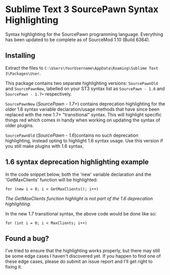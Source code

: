 # Sublime Text 3 SourcePawn Syntax Highlighting

Syntax highlighting for the SourcePawn programming language. Everything has been updated to be complete as of SourceMod 1.10 (Build 6364).

## Installing
Extract the files to `C:\Users\YourUsername\AppData\Roaming\Sublime Text 3\Packages\User`.

This package contains two separate highlighting versions: `SourcePawnOld` and `SourcePawnNew`, labelled on your ST3 syntax list as `SourcePawn - 1.6` and `SourcePawn - 1.7+` respectively.

`SourcePawnNew` (*SourcePawn - 1.7+*) contains deprecation highlighting for the older 1.6 syntax variable declaration/usage methods that have since been replaced with the new 1.7+ "transitional" syntax. This will highlight specific things red which comes in handy when working on updating the syntax of older plugins.

`SourcePawnOld` (*SourcePawn - 1.6*)contains no such deprecation highlighting, instead opting to highlight 1.6 syntax usage. Use this version if you still make plugins with 1.6 syntax.


## 1.6 syntax deprecation highlighting example
In the code snippet below, both the 'new' variable declaration and the 'GetMaxClients' function will be highlighted:

`for (new i = 0; i < GetMaxClients(); i++)`


*The GetMaxClients function highlight is not part of the 1.6 deprecation highlighting.*


In the new 1.7 transitional syntax, the above code would be done like so:

`for (int i = 0; i < MaxClients; i++)`


## Found a bug?
I've tried to ensure that the highlighting works properly, but there may still be some edge cases I haven't discovered yet. If you happen to find one of these edge cases, please do submit an issue report and I'll get right to fixing it.
